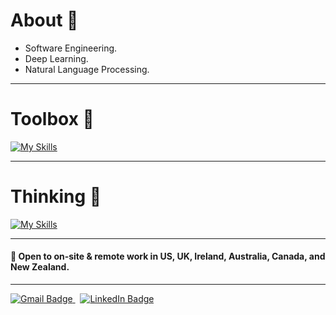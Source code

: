 # About 🪪
<!--- # About 🪪 -->
<!--- An experiential and adaptable learner ready to tackle any challenging problem as an opportunity to make the best of it. -->

- Software Engineering.
- Deep Learning.
- Natural Language Processing.

<hr>

# Toolbox 🧰
<!--- # Toolbox 🧰 -->
[![My Skills](https://skillicons.dev/icons?i=java,python,cpp,ts,cs,r,sklearn,tensorflow,pytorch,aws,azure,docker,kubernetes,terraform,react,sass)](https://skillicons.dev)

<hr>

# Thinking 🤔
<!--- # Thinking 🤔 -->
[![My Skills](https://skillicons.dev/icons?i=rust,golang,zig,scala,kotlin)](https://skillicons.dev)

<hr>

#### 👔 Open to on-site & remote work in US, UK, Ireland, Australia, Canada, and New Zealand.

<hr>
  
<div id="badges">
  <a href="mailto:kshatriya.prithvi.raj.27@gmail.com?">
    <img src="https://img.shields.io/badge/gmail-%23DD0031.svg?&style=for-the-badge&logo=gmail&logoColor=white" alt="Gmail Badge"/>
  </a>
  &nbsp;
  <a href="https://www.linkedin.com/in/prithvi-raj-k-3431a8162/">
    <img src="https://img.shields.io/badge/LinkedIn-blue?style=for-the-badge&logo=linkedin&logoColor=white" alt="LinkedIn Badge"/>
  </a>
</div>

